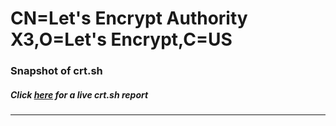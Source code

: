 # CN=Let's Encrypt Authority X3,O=Let's Encrypt,C=US
### Snapshot of crt.sh
##### Click [here](https://crt.sh/?q=Serial_04E735D64780F5627D476D17418F213BBCA2) for a live crt.sh report

---
